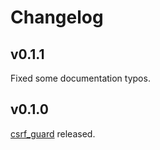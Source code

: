 # Changelog

## v0.1.1

Fixed some documentation typos.

## v0.1.0

[csrf_guard](https://github.com/Necoo33/csrf_guard_rs) released.
